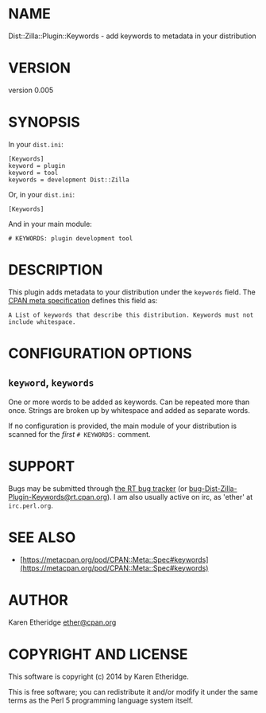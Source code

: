 # NAME

Dist::Zilla::Plugin::Keywords - add keywords to metadata in your distribution

# VERSION

version 0.005

# SYNOPSIS

In your `dist.ini`:

    [Keywords]
    keyword = plugin
    keyword = tool
    keywords = development Dist::Zilla

Or, in your `dist.ini`:

    [Keywords]

And in your main module:

    # KEYWORDS: plugin development tool

# DESCRIPTION

This plugin adds metadata to your distribution under the `keywords` field.
The [CPAN meta specification](https://metacpan.org/pod/CPAN::Meta::Spec#keywords)
defines this field as:

    A List of keywords that describe this distribution. Keywords must not include whitespace.

# CONFIGURATION OPTIONS

## `keyword`, `keywords`

One or more words to be added as keywords. Can be repeated more than once.
Strings are broken up by whitespace and added as separate words.

If no configuration is provided, the main module of your distribution is
scanned for the _first_ `# KEYWORDS:` comment.

# SUPPORT

Bugs may be submitted through [the RT bug tracker](https://rt.cpan.org/Public/Dist/Display.html?Name=Dist-Zilla-Plugin-Keywords)
(or [bug-Dist-Zilla-Plugin-Keywords@rt.cpan.org](mailto:bug-Dist-Zilla-Plugin-Keywords@rt.cpan.org)).
I am also usually active on irc, as 'ether' at `irc.perl.org`.

# SEE ALSO

- [https://metacpan.org/pod/CPAN::Meta::Spec#keywords](https://metacpan.org/pod/CPAN::Meta::Spec#keywords)

# AUTHOR

Karen Etheridge <ether@cpan.org>

# COPYRIGHT AND LICENSE

This software is copyright (c) 2014 by Karen Etheridge.

This is free software; you can redistribute it and/or modify it under
the same terms as the Perl 5 programming language system itself.

